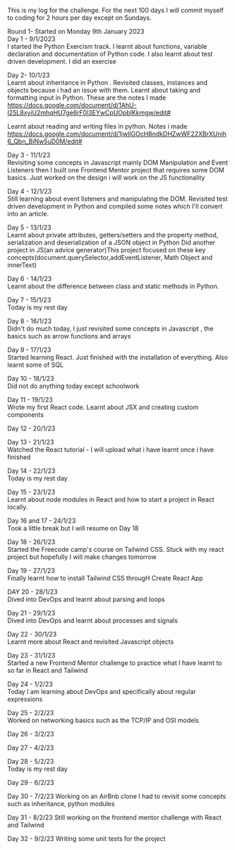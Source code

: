 This is my log for the challenge. For the next 100 days I will commit myself to coding for 2 hours per day except on Sundays.

Round 1- Started on Monday 9th January 2023
<br>
Day 1 - 9/1/2023 <br>
I started the Python Exercism track. I learnt about functions, variable declaration and documentation of Python code. I also learnt about test driven development. I did an exercise

Day 2- 10/1/23 <br>
 Learnt about inheritance in Python . Revisited classes, instances and objects because i had an issue with them.
Learnt about taking and formatting input in Python. These are the notes I made
https://docs.google.com/document/d/1AhU-I25L8xyiU2mhqHU7ge6rF0l3EYwCpUOpblKkmgw/edit#
<br>

Learnt about reading and writing files in python. Notes i made
 <br>
https://docs.google.com/document/d/1jwIlGOcH8ndkDHZwWF22XBrXUnih6_Qbn_BiNw5uD0M/edit#


Day 3 - 11/1/23 <br>
Revisiting some concepts in Javascript mainly DOM Manipulation and Event Listeners then I built one Frontend Mentor project that requires some DOM basics.
Just worked on the design i will work on the JS functionality

Day 4 - 12/1/23 <br>
Still learning about event listeners and manipulating the DOM.
Revisited test driven development in Python and compiled some notes which I'll convert into an article.


Day 5 - 13/1/23 <br>
Learnt about private attributes, getters/setters and the property method, serialization and deserialization of a JSON object in Python 
Did another project in JS(an advice generator)This project focused on these key concepts(document.querySelector,addEventListener, Math Object and innerText)

Day 6 - 14/1/23 <br>
Learnt about the difference between class and static methods in Python.

Day 7 - 15/1/23 <br>
Today is my rest day

Day 8 - 16/1/23 <br>
Didn't do much today, I just revisited some concepts in Javascript , the basics such as arrow functions and arrays

Day 9 - 17/1/23 <br>
Started learning React. Just finished with the installation of everything. Also learnt some of SQL

Day 10 - 18/1/23 <br>
Did not do anything today except schoolwork

Day 11 - 19/1/23 <br>
Wrote my first React code. Learnt about JSX and creating custom components

Day 12 - 20/1/23 <br>


Day 13 - 21/1/23 <br>
Watched the React tutorial - I will upload what i have learnt once i have finished

Day 14 - 22/1/23 <br>
Today is my rest day

Day 15 - 23/1/23 <br>
Learnt about node modules in React and how to start a project in React locally. 

Day 16 and 17 - 24/1/23 <br>
Took a little break but I will resume on Day 18

Day 18 - 26/1/23 <br>
Started the Freecode camp's course on Tailwind CSS. Stuck with my react project but hopefully I will make changes tomorrow

Day 19 - 27/1/23 <br>
Finally learnt how to install Tailwind CSS througH Create React App

DAY 20 - 28/1/23 <br>
Dived into DevOps and learnt about parsing and loops

Day 21 - 29/1/23  <br>
Dived into DevOps and learnt about processes and signals

Day 22 - 30/1/23  <br>
Learnt more about React and revisited Javascript objects

Day 23 - 31/1/23 <br>
Started a new Frontend Mentor challenge to practice what I have learnt to so far in React and Tailwind

Day 24 - 1/2/23 <br>
Today I am learning about DevOps and specifically about regular expressions

Day 25 - 2/2/23  <br>
Worked on networking basics such as the TCP/IP and OSI models

Day 26 - 3/2/23 <br>

Day 27 - 4/2/23 <br>

Day 28 - 5/2/23 <br>
Today is my rest day

Day 29 - 6/2/23

Day 30 - 7/2/23
Working on an AirBnb clone 
I had to revisit some concepts such as inheritance, python modules

Day 31 - 8/2/23
Still working on the frontend mentor challenge with React and Tailwind

Day 32 - 9/2/23
Writing some unit tests for the project

